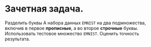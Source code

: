 # Зачетная задача.
Разделить буквы А набора данных `EMNIST` на два подмножества,
включив в первое __прописные__, а во второе __строчные__ буквы. Использовать тестовое множество `EMNIST`.
Оценить точность результата.
